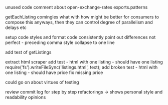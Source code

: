 unused code
    comment about open-exchange-rates
    exports.patterns

getEachListing
    comingles what with how
    might be better for consumers to compose this anyways, then they can control degree of parallelism and delays etc

setup code styles and format code consistently
    point out differences
    not perfect - preceding comma style collapse to one line

add test of getListings

extract html scraper
    add test - html with one listing - should have one listing
      require('fs').writeFileSync('listings.html', text);
    add broken test - html with one listing - should have price
      fix missing price

could go on about virtues of testing

review commit log for step by step refactorings -> shows personal style and readability opinions